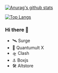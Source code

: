 [![Anurag's github stats](https://github-readme-stats.vercel.app/api?username=Hikote&show_icons=true)](https://github.com/anuraghazra/github-readme-stats)

[![Top Langs](https://github-readme-stats.vercel.app/api/top-langs/?username=Hikote&layout=compact)](https://github.com/anuraghazra/github-readme-stats)

 ### Hi there 👋

 - 🛰 Surge
 - 🚀 Quantumult X
 - 🛸 Clash
 - ⚓️ Boxjs
 - 🛠 Altstore
